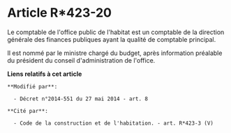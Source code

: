 # Article R*423-20

Le comptable de l'office public de l'habitat est un   comptable de la direction générale des finances publiques ayant la
qualité de comptable principal. 

Il est nommé par le ministre chargé du budget, après information préalable du président du conseil d'administration de
l'office.

**Liens relatifs à cet article**

	**Modifié par**:

	  - Décret n°2014-551 du 27 mai 2014 - art. 8

	**Cité par**:

	  - Code de la construction et de l'habitation. - art. R*423-3 (V)
